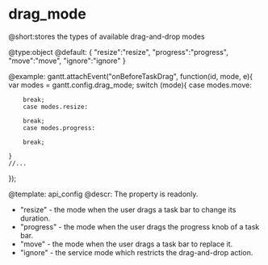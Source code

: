 drag_mode
=============
@short:stores the types of available drag-and-drop modes
	

@type:object 
@default:
{
	"resize":"resize",
	"progress":"progress",
	"move":"move",
	"ignore":"ignore"
}
	
@example:
gantt.attachEvent("onBeforeTaskDrag", function(id, mode, e){
	var modes = gantt.config.drag_mode;
    switch (mode){
    	case modes.move:
        
        break;
        case modes.resize:
        
        break;
        case modes.progress:
        
        break;
    
    }
    //...
});

@template:	api_config
@descr:
The property is readonly.

- "resize" - the mode when the user drags a task bar to change its duration.
- "progress" - the mode when the user drags the progress knob of a task bar.
- "move" - the mode when the user drags a task bar to replace it.
- "ignore" - the service mode which restricts the drag-and-drop action.